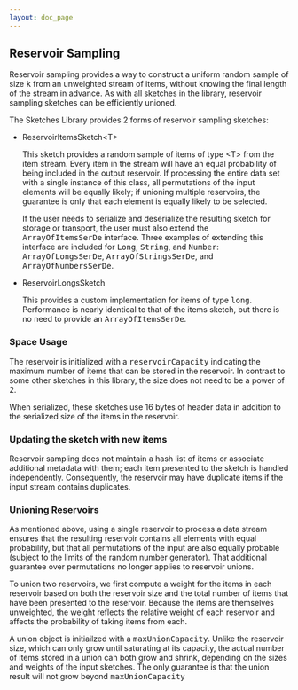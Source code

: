 ```yaml
---
layout: doc_page
---
```

<!--
    Licensed to the Apache Software Foundation (ASF) under one
    or more contributor license agreements.  See the NOTICE file
    distributed with this work for additional information
    regarding copyright ownership.  The ASF licenses this file
    to you under the Apache License, Version 2.0 (the
    "License"); you may not use this file except in compliance
    with the License.  You may obtain a copy of the License at

      http://www.apache.org/licenses/LICENSE-2.0

    Unless required by applicable law or agreed to in writing,
    software distributed under the License is distributed on an
    "AS IS" BASIS, WITHOUT WARRANTIES OR CONDITIONS OF ANY
    KIND, either express or implied.  See the License for the
    specific language governing permissions and limitations
    under the License.
-->
## Reservoir Sampling

Reservoir sampling provides a way to construct a uniform random sample of size <tt>k</tt> from an unweighted stream of items, without knowing the final length of the stream in advance. As with all sketches in the library, reservoir sampling sketches can be efficiently unioned.

The Sketches Library provides 2 forms of reservoir sampling sketches:

* ReservoirItemsSketch&lt;T&gt;

    This sketch provides a random sample of items of type &lt;T&gt; from the item stream. Every
    item in the stream will have an equal probability of being included in the output reservoir.
    If processing the entire data set with a single instance of this class, all permutations of the
    input elements will be equally likely; if unioning multiple reservoirs, the guarantee is only
    that each element is equally likely to be selected.

    If the user needs to serialize and deserialize the resulting sketch for storage or transport, 
    the user must also extend the <tt>ArrayOfItemsSerDe</tt> interface. Three examples of 
    extending this interface are included for <tt>Long</tt>,
    <tt>String</tt>, and <tt>Number</tt>: <tt>ArrayOfLongsSerDe</tt>, <tt>ArrayOfStringsSerDe</tt>,
    and <tt>ArrayOfNumbersSerDe</tt>.

* ReservoirLongsSketch

    This provides a custom implementation for items of type <tt>long</tt>. Performance is nearly identical
    to that of the items sketch, but there is no need to provide an <tt>ArrayOfItemsSerDe</tt>.
    

### Space Usage

The reservoir is initialized with a <tt>reservoirCapacity</tt> indicating the maximum number of items 
that can be stored in the reservoir. In contrast to some other sketches in this library, the size does
not need to be a power of 2.

When serialized, these sketches use 16 bytes of header data in addition to the serialized size of the
items in the reservoir.


### Updating the sketch with new items

Reservoir sampling does not maintain a hash list of items or associate additional metadata with them;
each item presented to the sketch is handled independently. Consequently, the reservoir may have
duplicate items if the input stream contains duplicates.


### Unioning Reservoirs

As mentioned above, using a single reservoir to process a data stream ensures that the resulting reservoir contains all elements with equal probability, but that all permutations of the input are also equally probable (subject to the limits of the random number generator). That additional guarantee over permutations no longer applies to reservoir unions.

To union two reservoirs, we first compute a weight for the items in each reservoir based on both the reservoir size and the total number of items that have been presented to the reservoir. Because the items are themselves unweighted, the weight reflects the relative weight of each reservoir and affects the probability of taking items from each.

A union object is initiailzed with a <tt>maxUnionCapacity</tt>. Unlike the reservoir size, which can only grow until saturating at its capacity, the actual number of items stored in a union can both grow and shrink, depending on the sizes and weights of the input sketches. The only guarantee is that the union result will not grow beyond <tt>maxUnionCapacity</tt>
